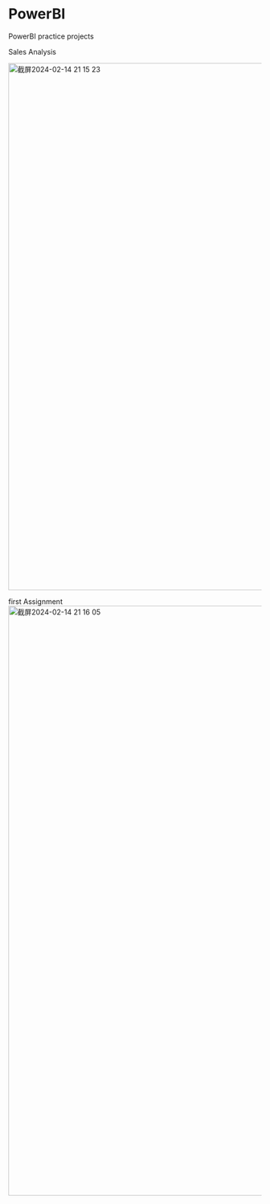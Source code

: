 # PowerBI
PowerBI practice projects

Sales Analysis

<img width="1050" alt="截屏2024-02-14 21 15 23" src="https://github.com/Felicia1993/PowerBI/assets/22839284/d0a324f6-5c1c-49ca-af5d-1feaf9398aba">

first Assignment
<img width="1175" alt="截屏2024-02-14 21 16 05" src="https://github.com/Felicia1993/PowerBI/assets/22839284/52b86d37-e25e-44eb-bba2-3c1e98d6bf76">
